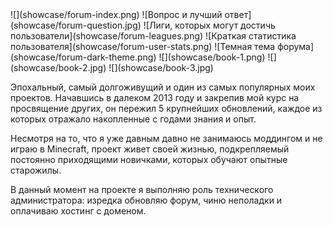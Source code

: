 <gallery>
    ![](showcase/forum-index.png)
    ![Вопрос и лучший ответ](showcase/forum-question.jpg)
    ![Лиги, которых могут достичь пользователи](showcase/forum-leagues.png)
    ![Краткая статистика пользователя](showcase/forum-user-stats.png)
    ![Темная тема форума](showcase/forum-dark-theme.png)
    ![](showcase/book-1.png)
    ![](showcase/book-2.jpg)
    ![](showcase/book-3.jpg)
</gallery>

Эпохальный, самый долгоживущий и один из самых популярных моих проектов.
Начавшись в далеком 2013 году и закрепив мой курс на просвящение других, он пережил 5 крупнейших обновлений, каждое из которых отражало накопленные с годами знания и опыт.

Несмотря на то, что я уже давным давно не занимаюсь моддингом и не играю в Minecraft, проект живет своей жизнью, подкрепляемый постоянно приходящими новичками, которых обучают опытные старожилы.

В данный момент на проекте я выполняю роль технического администратора: изредка обновляю форум, чиню неполадки и оплачиваю хостинг с доменом.